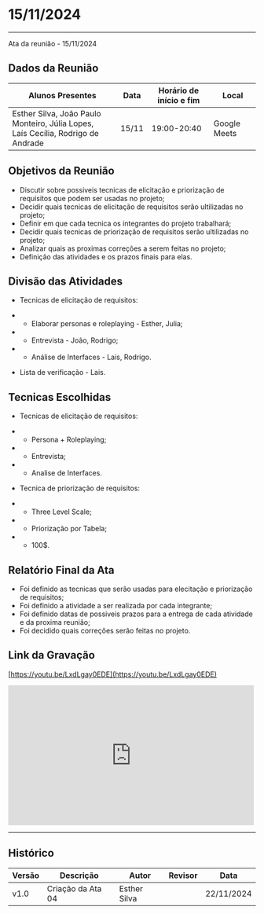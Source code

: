 # 15/11/2024
---

Ata da reunião - 15/11/2024

## Dados da Reunião


| Alunos Presentes | Data | Horário de início e fim | Local |
| -------- | ------- | ------- | ------- |
| Esther Silva, João Paulo Monteiro, Júlia Lopes,<br> Laís Cecília, Rodrigo de Andrade | 15/11 | 19:00-20:40 | Google Meets |

## Objetivos da Reunião

- Discutir sobre possiveis tecnicas de elicitação e priorização de requisitos que podem ser usadas no projeto;
- Decidir quais tecnicas de elicitação de requisitos serão ultilizadas no projeto;
- Definir em que cada tecnica os integrantes do projeto trabalhará;
- Decidir quais tecnicas de priorização de requisitos serão ultilizadas no projeto;
- Analizar quais as proximas correções a serem feitas no projeto;
- Definição das atividades e os prazos finais para elas.


## Divisão das Atividades

- Tecnicas de elicitação de requisitos:
- - Elaborar personas e roleplaying - Esther, Julia;
- - Entrevista - João, Rodrigo;
- - Análise de Interfaces - Lais, Rodrigo.

- Lista de verificação - Lais.


## Tecnicas Escolhidas

- Tecnicas de elicitação de requisitos:
- - Persona + Roleplaying;
- - Entrevista;
- - Analise de Interfaces.

- Tecnica de priorização de requisitos:
- - Three Level Scale;
- - Priorização por Tabela;
- - 100$.

## Relatório Final da Ata

- Foi definido as tecnicas que serão usadas para elecitação e priorização de requisitos;
- Foi definido a atividade a ser realizada por cada integrante;
- Foi definido datas de possiveis prazos para a entrega de cada atividade e da proxima reunião;
- Foi decidido quais correções serão feitas no projeto.

## Link da Gravação

[https://youtu.be/LxdLgay0EDE](https://youtu.be/LxdLgay0EDE)

<iframe width="500" height="285" src="https://www.youtube.com/embed/LxdLgay0EDE" title="[2024-2] Requisitos - Grupo 2 - 15/11/2024" frameborder="0" allow="accelerometer; autoplay; clipboard-write; encrypted-media; gyroscope; picture-in-picture; web-share" referrerpolicy="strict-origin-when-cross-origin" allowfullscreen></iframe>


---

## Histórico


| Versão | Descrição                  | Autor                   | Revisor                  | Data       |
|--------|----------------------------|-------------------------|--------------------------|------------|
| v1.0   | Criação da Ata 04                     | Esther Silva     |            | 22/11/2024 |

